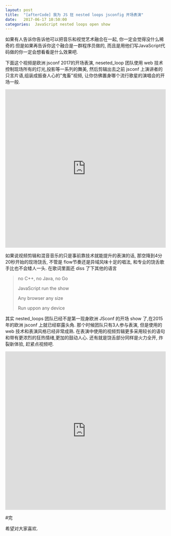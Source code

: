 ```yaml
---
layout: post
title:  "[afterCode] 我为 JS 狂 nested loops jsconfig 开场表演"
date:   2017-06-17 10:50:00
categories:  JavaScript nested loops open show
---
```


如果有人告诉你告诉他可以把音乐和视觉艺术融合在一起, 你一定会觉得没什么稀奇的.但是如果再告诉你这个融合是一群程序员做的, 而且是用他们写JavaScript代码做的你一定会想看看是什么效果吧.

下面这个视频是欧洲 jsconf 2017的开场表演, neseted_loop 团队使用 web 技术控制现场所有的灯光,投影等一系列的舞美, 然后剪辑出去之前 jsconf 上演讲者的只言片语,组装成振奋人心的"鬼畜"视频, 让你仿佛置身哪个流行歌星的演唱会的开场一般. 


<iframe height="498" width="100%" src="http://player.youku.com/embed/XMjgzNzA4Njg1Ng==" frameborder="0"  allowfullscreen="allowfullscreen" ></iframe>



如果说视频剪辑和混音音乐的只是事前靠技术就能提升的表演的话, 那空降到4分20秒开始的现场饶舌, 不管是 flow节奏还是异域风味十足的唱法, 和专业的饶舌歌手比也不会矮人一头. 在歌词里面还 diss 了下其他的语言

> no C++, no Java, no Go
>
> JavaScript run the show
> 
> Any browser any size
> 
> Run uppon any device
> 



其实 nested_loops 团队已经不是第一现身欧洲 JSconf 的开场 show 了,在2015年的欧洲 jsconf 上就已经崭露头角. 那个时候团队只有3人参与表演, 但是使用的 web 技术和表演风格已经非常成熟. 在表演中使用的视频剪辑更多采用较长的语句和带有更浓烈的狂热情绪,更加的鼓动人心. 还有就是饶舌部分同样是火力全开, 炸裂新体验, 赶紧点视频吧.


<iframe height="498" width="100%" src="http://player.youku.com/embed/XMjgzNzE3OTI2MA==" frameborder="0" allowfullscreen="allowfullscreen" ></iframe>



#完


希望对大家喜欢.